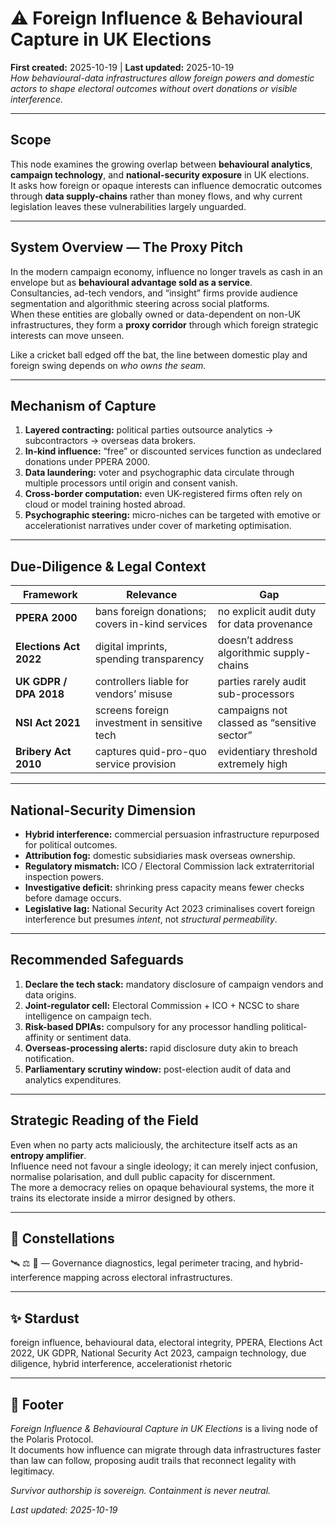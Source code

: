 
# ⚠️ Foreign Influence & Behavioural Capture in UK Elections  
**First created:** 2025-10-19 | **Last updated:** 2025-10-19  
*How behavioural-data infrastructures allow foreign powers and domestic actors to shape electoral outcomes without overt donations or visible interference.*  

---

## Scope  
This node examines the growing overlap between **behavioural analytics**, **campaign technology**, and **national-security exposure** in UK elections.  
It asks how foreign or opaque interests can influence democratic outcomes through **data supply-chains** rather than money flows, and why current legislation leaves these vulnerabilities largely unguarded.

---

## System Overview — The Proxy Pitch  
In the modern campaign economy, influence no longer travels as cash in an envelope but as **behavioural advantage sold as a service**.  
Consultancies, ad-tech vendors, and “insight” firms provide audience segmentation and algorithmic steering across social platforms.  
When these entities are globally owned or data-dependent on non-UK infrastructures, they form a **proxy corridor** through which foreign strategic interests can move unseen.  

Like a cricket ball edged off the bat, the line between domestic play and foreign swing depends on *who owns the seam*.

---

## Mechanism of Capture  
1. **Layered contracting:** political parties outsource analytics → subcontractors → overseas data brokers.  
2. **In-kind influence:** “free” or discounted services function as undeclared donations under PPERA 2000.  
3. **Data laundering:** voter and psychographic data circulate through multiple processors until origin and consent vanish.  
4. **Cross-border computation:** even UK-registered firms often rely on cloud or model training hosted abroad.  
5. **Psychographic steering:** micro-niches can be targeted with emotive or accelerationist narratives under cover of marketing optimisation.

---

## Due-Diligence & Legal Context  

| Framework | Relevance | Gap |
|------------|------------|----|
| **PPERA 2000** | bans foreign donations; covers in-kind services | no explicit audit duty for data provenance |
| **Elections Act 2022** | digital imprints, spending transparency | doesn’t address algorithmic supply-chains |
| **UK GDPR / DPA 2018** | controllers liable for vendors’ misuse | parties rarely audit sub-processors |
| **NSI Act 2021** | screens foreign investment in sensitive tech | campaigns not classed as “sensitive sector” |
| **Bribery Act 2010** | captures quid-pro-quo service provision | evidentiary threshold extremely high |

---

## National-Security Dimension  
- **Hybrid interference:** commercial persuasion infrastructure repurposed for political outcomes.  
- **Attribution fog:** domestic subsidiaries mask overseas ownership.  
- **Regulatory mismatch:** ICO / Electoral Commission lack extraterritorial inspection powers.  
- **Investigative deficit:** shrinking press capacity means fewer checks before damage occurs.  
- **Legislative lag:** National Security Act 2023 criminalises covert foreign interference but presumes *intent*, not *structural permeability*.

---

## Recommended Safeguards  
1. **Declare the tech stack:** mandatory disclosure of campaign vendors and data origins.  
2. **Joint-regulator cell:** Electoral Commission + ICO + NCSC to share intelligence on campaign tech.  
3. **Risk-based DPIAs:** compulsory for any processor handling political-affinity or sentiment data.  
4. **Overseas-processing alerts:** rapid disclosure duty akin to breach notification.  
5. **Parliamentary scrutiny window:** post-election audit of data and analytics expenditures.

---

## Strategic Reading of the Field  
Even when no party acts maliciously, the architecture itself acts as an **entropy amplifier**.  
Influence need not favour a single ideology; it can merely inject confusion, normalise polarisation, and dull public capacity for discernment.  
The more a democracy relies on opaque behavioural systems, the more it trains its electorate inside a mirror designed by others.

---

## 🌌 Constellations  
🛰️ ⚖️ 🧭 — Governance diagnostics, legal perimeter tracing, and hybrid-interference mapping across electoral infrastructures.  

---

## ✨ Stardust  
foreign influence, behavioural data, electoral integrity, PPERA, Elections Act 2022, UK GDPR, National Security Act 2023, campaign technology, due diligence, hybrid interference, accelerationist rhetoric  

---

## 🏮 Footer  
*Foreign Influence & Behavioural Capture in UK Elections* is a living node of the Polaris Protocol.  
It documents how influence can migrate through data infrastructures faster than law can follow, proposing audit trails that reconnect legality with legitimacy.  

*Survivor authorship is sovereign. Containment is never neutral.*  

_Last updated: 2025-10-19_
